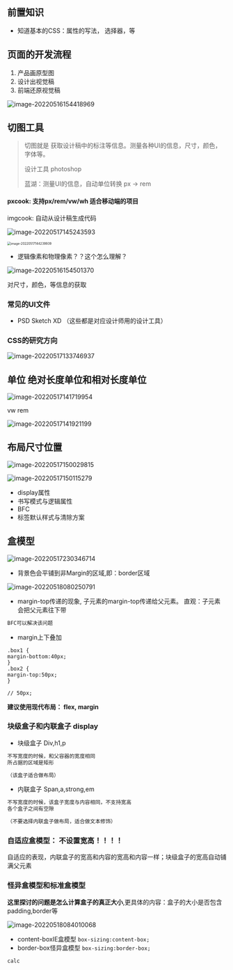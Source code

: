 ## 前置知识

- 知道基本的CSS：属性的写法， 选择器，等

## 页面的开发流程

1. 产品画原型图
2. 设计出视觉稿
3. 前端还原视觉稿

![image-20220516154418969](./img/image-20220516154418969.png)

## 切图工具

> 切图就是 获取设计稿中的标注等信息。测量各种UI的信息，尺寸，颜色，字体等。
>
> 设计工具 photoshop
>
> 蓝湖：测量UI的信息，自动单位转换 px -> rem
>

#### pxcook: 支持px/rem/vw/wh 适合移动端的项目

imgcook: 自动从设计稿生成代码

![image-20220517145243593](./img/image-20220517145243593.png)

<img src="/Users/bobtang/Library/Application Support/typora-user-images/image-20220517144239939.png" alt="image-20220517144239939" style="zoom:50%;" />

- 逻辑像素和物理像素？？这个怎么理解？

![image-20220516154501370](./img/image-20220516154501370.png)

  对尺寸，颜色，等信息的获取



### 常见的UI文件

- PSD Sketch XD （这些都是对应设计师用的设计工具）

### CSS的研究方向

![image-20220517133746937](img/image-20220517133746937.png)



## 单位 绝对长度单位和相对长度单位

![image-20220517141719954](img/image-20220517141719954.png)

vw rem

![image-20220517141921199](img/image-20220517141921199.png)





## 布局尺寸位置

![image-20220517150029815](img/image-20220517150029815.png)

![image-20220517150115279](img/image-20220517150115279.png)

- display属性
- 书写模式与逻辑属性
- BFC
- 标签默认样式与清除方案



## 盒模型

![image-20220517230346714](img/image-20220517230346714.png)

- 背景色会平铺到非Margin的区域,即：border区域

![image-20220518080250791](img/image-20220518080250791.png)

- margin-top传递的现象, 子元素的margin-top传递给父元素。 直观：子元素会把父元素往下带

```css
BFC可以解决该问题
```

- margin上下叠加

```csss
.box1 {
margin-bottom:40px;
}
.box2 {
margin-top:50px;
}

// 50px;
```

**建议使用现代布局： flex, margin**



### 块级盒子和内联盒子 display

- 块级盒子 Div,h1,p

```css
不写宽度的时候，和父容器的宽度相同
所占据的区域是矩形

（该盒子适合做布局）
```



- 内联盒子 Span,a,strong,em

```css
不写宽度的时候，该盒子宽度与内容相同，不支持宽高
各个盒子之间有空隙

（不要选择内联盒子做布局，适合做文本修饰）
```



### 自适应盒模型： 不设置宽高！！！！

自适应的表现，内联盒子的宽高和内容的宽高和内容一样；块级盒子的宽高自动铺满父元素

### 怪异盒模型和标准盒模型

**这里探讨的问题是怎么计算盒子的真正大小**,更具体的内容：盒子的大小是否包含padding,border等

![image-20220518084010068](img/image-20220518084010068.png)

- content-boxIE盒模型 `box-sizing:content-box;`
- border-box怪异盒模型 `box-sizing:border-box;`

```css
calc
```

